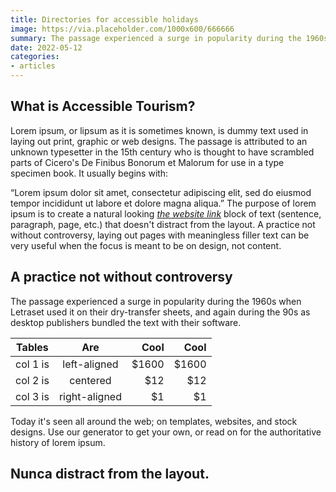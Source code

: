 ```yaml
---
title: Directories for accessible holidays
image: https://via.placeholder.com/1000x600/666666
summary: The passage experienced a surge in popularity during the 1960s when Letraset used it on their dry-transfer sheets, and again during the 90s as desktop publishers.
date: 2022-05-12
categories:
- articles
---
```


## What is Accessible Tourism?
Lorem ipsum, or lipsum as it is sometimes known, is dummy text used in laying out print, graphic or web designs. The passage is attributed to an unknown typesetter in the 15th century who is thought to have scrambled parts of Cicero's De Finibus Bonorum et Malorum for use in a type specimen book. It usually begins with:

“Lorem ipsum dolor sit amet, consectetur adipiscing elit, sed do eiusmod tempor incididunt ut labore et dolore magna aliqua.”
The purpose of lorem ipsum is to create a natural looking [*the website link*](https://www.example.com) block of text (sentence, paragraph, page, etc.) that doesn't distract from the layout. A practice not without controversy, laying out pages with meaningless filler text can be very useful when the focus is meant to be on design, not content.

## A practice not without controversy

The passage experienced a surge in popularity during the 1960s when Letraset used it on their dry-transfer sheets, and again during the 90s as desktop publishers bundled the text with their software.

| Tables   |      Are      |  Cool |  Cool |
|----------|:-------------:|------:|------:|
| col 1 is |  left-aligned | $1600 |$1600 |
| col 2 is |    centered   |   $12 |$12 |
| col 3 is | right-aligned |    $1 |$1 |

Today it's seen all around the web; on templates, websites, and stock designs. Use our generator to get your own, or read on for the authoritative history of lorem ipsum.

## Nunca distract from the layout.
